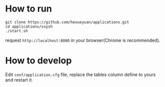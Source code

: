 # How to run
```
git clone https://github.com/hexueyuan/applications.git
cd applications/sxysh
./start.sh
```
request `http://localhost:8080` in your browser(Chrome is recommended).

# How to develop
Edit `conf/application.cfg` file, replace the tables column define to yours and restart it.